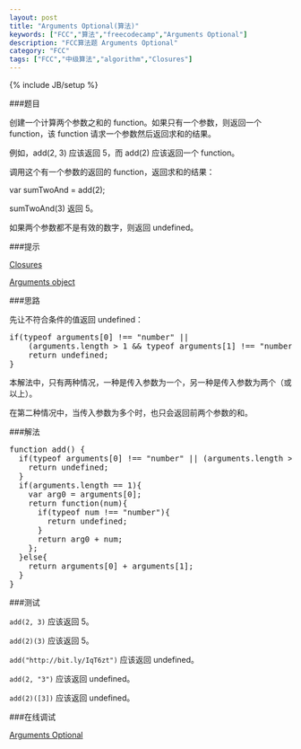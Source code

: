 ```yaml
---
layout: post
title: "Arguments Optional(算法)"
keywords: ["FCC","算法","freecodecamp","Arguments Optional"]
description: "FCC算法题 Arguments Optional"
category: "FCC"
tags: ["FCC","中级算法","algorithm","Closures"]
---
```

{% include JB/setup %}

###题目

创建一个计算两个参数之和的 function。如果只有一个参数，则返回一个 function，该 function 请求一个参数然后返回求和的结果。

例如，add(2, 3) 应该返回 5，而 add(2) 应该返回一个 function。

调用这个有一个参数的返回的 function，返回求和的结果：

var sumTwoAnd = add(2);

sumTwoAnd(3) 返回 5。

如果两个参数都不是有效的数字，则返回 undefined。

###提示

[Closures](https://developer.mozilla.org/zh-CN/docs/Web/JavaScript/Closures)

[Arguments object](https://developer.mozilla.org/zh-CN/docs/Web/JavaScript/Reference/Functions/arguments)

###思路

先让不符合条件的值返回 undefined：

<pre>
if(typeof arguments[0] !== "number" || 
	(arguments.length > 1 && typeof arguments[1] !== "number")){
    return undefined;
}
</pre>

本解法中，只有两种情况，一种是传入参数为一个，另一种是传入参数为两个（或以上）。

在第二种情况中，当传入参数为多个时，也只会返回前两个参数的和。

###解法

<pre>
function add() {
  if(typeof arguments[0] !== "number" || (arguments.length > 1 && typeof arguments[1] !== "number")){
    return undefined;
  }
  if(arguments.length == 1){
    var arg0 = arguments[0];
    return function(num){
      if(typeof num !== "number"){
        return undefined;
      }
      return arg0 + num;
    };
  }else{
    return arguments[0] + arguments[1];
  }
}
</pre>

###测试

`add(2, 3)` 应该返回 5。

`add(2)(3)` 应该返回 5。

`add("http://bit.ly/IqT6zt")` 应该返回 undefined。

`add(2, "3")` 应该返回 undefined。

`add(2)([3])` 应该返回 undefined。

###在线调试

[Arguments Optional](https://freecodecamp.cn/challenges/arguments-optional)